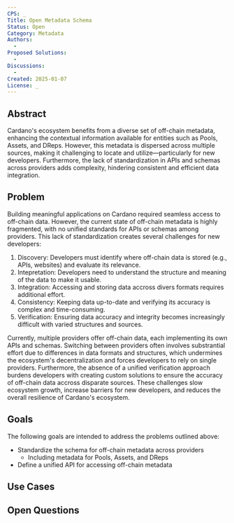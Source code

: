```yaml
---
CPS: _
Title: Open Metadata Schema
Status: Open
Category: Metadata
Authors:
  - 
Proposed Solutions:
  - 
Discussions:
  - 
Created: 2025-01-07
License: _
---
```


## Abstract
Cardano's ecosystem benefits from a diverse set of off-chain metadata, enhancing the contextual information available for entities such as Pools, Assets, and DReps. 
However, this metadata is dispersed across multiple sources, making it challenging to locate and utilize—particularly for new developers. 
Furthermore, the lack of standardization in APIs and schemas across providers adds complexity, hindering consistent and efficient data integration.

## Problem
Building meaningful applications on Cardano required seamless access to off-chain data. 
However, the current state of off-chain metadata is highly fragmented, with no unified standards for APIs or schemas among providers. This lack of standardization creates several challenges for new developers:
1. Discovery: Developers must identify where off-chain data is stored (e.g., APIs, websites) and evaluate its relevance.
2. Intepretation: Developers need to understand the structure and meaning of the data to make it usable.
3. Integration: Accessing and storing data accross divers formats requires additional effort.
4. Consistency: Keeping data up-to-date and verifying its accuracy is complex and time-consuming.
5. Verification: Ensuring data accuracy and integrity becomes increasingly difficult with varied structures and sources. 

Currently, multiple providers offer off-chain data, each implementing its own APIs and schemas. Switching between providers often involves substrantial effort due to differences in data formats and structures, which undermines the ecosystem's decentralization and forces developers to rely on single providers.
Furthermore, the absence of a unified verification approach burdens developers with creating custom solutions to ensure the accuracy of off-chain data accross disparate sources. These challenges slow ecosystem growth, increase barriers for new developers, and reduces the overall resilience of Cardano's ecosystem.

## Goals
The following goals are intended to address the problems outlined above:
- Standardize the schema for off-chain metadata across providers
  - Including metadata for Pools, Assets, and DReps
- Define a unified API for accessing off-chain metadata

## Use Cases

## Open Questions